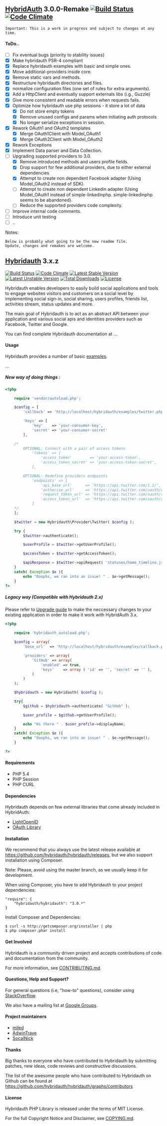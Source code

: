 ## [HybridAuth](http://hybridauth.sourceforge.net/) 3.0.0-Remake [![Build Status](https://travis-ci.org/miled/hybridauth.svg?branch=master)](https://travis-ci.org/miled/hybridauth) [![Code Climate](https://codeclimate.com/github/miled/hybridauth/badges/gpa.svg)](https://codeclimate.com/github/miled/hybridauth)

    Important: This is a work in progress and subject to changes at any time.

#### ToDo..

- [ ] Fix eventual bugs (priority to stability issues)
- [x] Make hybridauth PSR-4 compliant
- [x] Replace hybridauth examples with basic and simple ones.
- [x] Move additional-providers inside core.
- [x] Remove static vars and methods.
- [x] Restructure hybridauth directories and files.
- [x] normalize configuration files (one set of rules for extra arguments). 
- [x] Add a HttpClient and eventually support externals libs (i.g., Guzzle)
- [x] Give more consistent and readable errors when requests fails. 
- [x] Optimize how hybridauth use php sessions - it store a lot of data
    - [x] Do not store empty tokens
    - [x] Remove unused configs and params when initiating auth protocols
    - [x] No longer serialize exceptions in session.
- [x] Rework OAuth1 and OAuth2 templates
    - [x] Merge OAuth1Client with Model_OAuth1
    - [x] Merge OAuth2Client with Model_OAuth2
- [x] Rework Exceptions
- [x] Implement Data parser and Data Collection. 
- [ ] Upgrading supported providers to 3.0.
    - [x] Remove introduced methods and users profile fields. 
    - [x] Drop support for few additional providers, due to either external dependencies
    - [x] Attempt to create non dependent Facebook adapter (Using Model_OAuth2 instead of SDK).
    - [ ] Attempt to create non dependent Linkedin adapter (Using Model_OAuth1 instead of simple-linkedinphp. simple-linkedinphp seems to be abandoned). 
    - [ ] Reduce the supported providers code complexity.
- [ ] Improve internal code comments. 
- [ ] Introduce unit testing
- [ ] ..

Notes: 

    Below is probably what going to be the new readme file.
    Update, changes and remakes are welcome.

## [Hybridauth](http://hybridauth.sourceforge.net/) 3.x.z 

[![Build Status](https://travis-ci.org/hybridauth/hybridauth.svg?branch=master)](https://travis-ci.org/hybridauth/hybridauth) [![Code Climate](https://codeclimate.com/github/hybridauth/hybridauth/badges/gpa.svg)](https://codeclimate.com/github/hybridauth/hybridauth) [![Latest Stable Version](https://poser.pugx.org/hybridauth/hybridauth/v/stable.png)](https://packagist.org/packages/hybridauth/hybridauth) [![Latest Unstable Version](https://poser.pugx.org/hybridauth/hybridauth/v/unstable.svg)](https://packagist.org/packages/hybridauth/hybridauth) [![Total Downloads](https://poser.pugx.org/hybridauth/hybridauth/downloads.png)](https://packagist.org/packages/hybridauth/hybridauth) [![License](https://poser.pugx.org/hybridauth/hybridauth/license.svg)](https://packagist.org/packages/hybridauth/hybridauth)

Hybridauth enables developers to easily build social applications and tools to engage websites visitors and customers on a social level by implementing social sign-in, social sharing, users profiles, friends list, activities stream, status updates and more.

The main goal of Hybridauth is to act as an abstract API between your application and various social apis and identities providers such as Facebook, Twitter and Google.

You can find complete Hybridauth documentation at ...

#### Usage

Hybridauth provides a number of basic [examples](https://github.com/hybridauth/hybridauth/tree/master/examples).

... 

##### New way of doing things :

```php
<?php

	require 'vendor/autoload.php';

	$config = [
		'callback' => 'http://localhost/hybridauth/examples/twitter.php',

		'keys' => [
			'key'    => 'your-consumer-key',
			'secret' => 'your-consumer-secret'
		],

	/*
		OPTIONAL: Connect with a pair of access tokens
			'tokens' => [
				'access_token'        => 'your-access-token',
				'access_token_secret' => 'your-access-token-secret',
			],

		OPTIONAL: Redefine providers endpoints
			'endpoints' => [
				'api_base_url'      => 'https://api.twitter.com/1.1/',
				'authorize_url'     => 'https://api.twitter.com/oauth/authenticate',
				'request_token_url' => 'https://api.twitter.com/oauth/request_token',
				'access_token_url'  => 'https://api.twitter.com/oauth/access_token',
			]
	*/
	];

	$twitter = new Hybridauth\Provider\Twitter( $config );

	try {
		$twitter->authenticate();

		$userProfile = $twitter->getUserProfile();

		$accessToken = $twitter->getAccessToken();

		$apiResponse = $twitter->apiRequest( 'statuses/home_timeline.json' );
	}
	catch( Exception $e ){
		echo "Ooophs, we ran into an issue! " . $e->getMessage();
	}
?>
```

##### Legacy way (Compatible with Hybridauth 2.x)

Please refer to [Upgrade guide](https://github.com/hybridauth/hybridauth/blob/master/UPGRADING.md) to make the neccessary changes to your existing application in order to make it work with HybridAuth 3.x.

```php
<?php

	require 'hybridauth_autoload.php';

	$config = array(
		'base_url'  => 'http://localhost/hybridauth/examples/callback.php',

		'providers' => array(
			'GitHub' => array(
				'enabled' => true,
				'keys'    => array ( 'id' => '', 'secret' => '' ),
			)
		)
	);

	$hybridauth = new Hybridauth( $config );

	try{
		$github = $hybridauth->authenticate( "GitHub" );

		$user_profile = $github->getUserProfile();

		echo "Hi there " . $user_profile->displayName;
	}
	catch( Exception $e ){
		echo "Ooophs, we ran into an issue! " . $e->getMessage();
	}

?>
```

#### Requirements

* PHP 5.4
* PHP Session
* PHP CURL

#### Dependencies

Hybridauth depends on few external libraries that come already included in HybridAuth:

* [LightOpenID](https://gitorious.org/lightopenid)
* [OAuth Library](https://code.google.com/p/oauth/)

#### Installation

We recommend that you always use the latest release available at https://github.com/hybridauth/hybridauth/releases, but we also support installation using Composer.

Note: Please, avoid using the master branch, as we usually keep it for development.

When using Composer, you have to add Hybridauth to your project dependencies:

```
"require": {
	"hybridauth/hybridauth": "3.0.*"
}
```

Install Composer and Dependencies:

```
$ curl -s http://getcomposer.org/installer | php
$ php composer.phar install
```

#### Get Involved

Hybridauth is a community driven project and accepts contributions of code and documentation from the community. 

For more information, see [CONTRIBUTING.md](https://github.com/hybridauth/hybridauth/blob/master/CONTRIBUTING.md). 

#### Questions, Help and Support?

For general questions (i.e, "how-to" questions), consider using [StackOverflow](https://stackoverflow.com/questions/tagged/hybridauth). 

We also have a mailing list at [Google Groups](http://groups.google.com/group/hybridauth).

#### Project maintainers

* [miled](https://github.com/miled)
* [AdwinTrave](https://github.com/AdwinTrave)
* [SocalNick](https://github.com/SocalNick)

#### Thanks

Big thanks to everyone who have contributed to Hybridauth by submitting patches, new ideas, code reviews and constructive discussions.

The list of the awesome people who have contributed to Hybridauth on Github can be found at https://github.com/hybridauth/hybridauth/graphs/contributors

#### License

Hybridauth PHP Library is released under the terms of MIT License.

For the full Copyright Notice and Disclaimer, see [COPYING.md](https://github.com/hybridauth/hybridauth/blob/master/COPYING.md).
